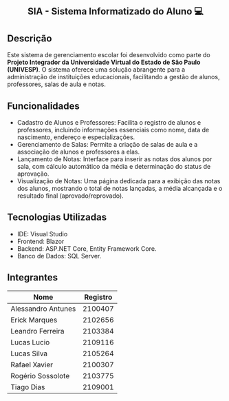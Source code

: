 <h2 align="center"><strong>SIA - Sistema Informatizado do Aluno</strong> 💻 </h2> 

## Descrição

Este sistema de gerenciamento escolar foi desenvolvido como parte do **Projeto Integrador da Universidade Virtual do Estado de São Paulo (UNIVESP)**. O sistema oferece uma solução abrangente para a administração de instituições educacionais, facilitando a gestão de alunos, professores, salas de aula e notas.

## Funcionalidades

- Cadastro de Alunos e Professores: Facilita o registro de alunos e professores, incluindo informações essenciais como nome, data de nascimento, endereço e especializações.
- Gerenciamento de Salas: Permite a criação de salas de aula e a associação de alunos e professores a elas.
- Lançamento de Notas: Interface para inserir as notas dos alunos por sala, com cálculo automático da média e determinação do status de aprovação.
- Visualização de Notas: Uma página dedicada para a exibição das notas dos alunos, mostrando o total de notas lançadas, a média alcançada e o resultado final (aprovado/reprovado).

## Tecnologias Utilizadas

- IDE: Visual Studio
- Frontend: Blazor
- Backend: ASP.NET Core, Entity Framework Core.
- Banco de Dados: SQL Server.

## Integrantes

| Nome               | Registro |
|--------------------|----------|
| Alessandro Antunes | 2100407  |
| Erick Marques      | 2102656  |
| Leandro Ferreira   | 2103384  |
| Lucas Lucio        | 2109116  |
| Lucas Silva        | 2105264  |
| Rafael Xavier      | 2100307  |
| Rogério Sossolote  | 2103775  |
| Tiago Dias         | 2109001  |